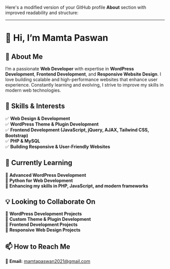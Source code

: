 Here's a modified version of your GitHub profile **About** section with improved readability and structure:  

---

# 👋 Hi, I’m Mamta Paswan  

## 👀 About Me  
I’m a passionate **Web Developer** with expertise in **WordPress Development**, **Frontend Development**, and **Responsive Website Design**. I love building scalable and high-performance websites that enhance user experience. Constantly learning and evolving, I strive to improve my skills in modern web technologies.  

## 🚀 Skills & Interests  
✅ **Web Design & Development**  
✅ **WordPress Theme & Plugin Development**  
✅ **Frontend Development (JavaScript, jQuery, AJAX, Tailwind CSS, Bootstrap)**  
✅ **PHP & MySQL**  
✅ **Building Responsive & User-Friendly Websites**  

## 🌱 Currently Learning  
📌 **Advanced WordPress Development**  
📌 **Python for Web Development**  
📌 **Enhancing my skills in PHP, JavaScript, and modern frameworks**  

## 💡 Looking to Collaborate On  
🔹 **WordPress Development Projects**  
🔹 **Custom Theme & Plugin Development**  
🔹 **Frontend Development Projects**  
🔹 **Responsive Web Design Projects**  

## 📫 How to Reach Me  
📩 **Email:** [mamtapaswan2021@gmail.com](mailto:mamtapaswan2021@gmail.com)  
